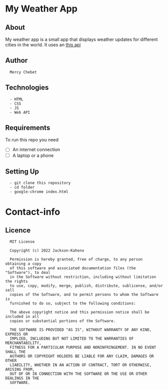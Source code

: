 # My Weather App

## About
My weather app is a small app that displays weather updates for different cities in the world. It uses an [this api]('https://api.openweathermap.org')

## Author
      Mercy Chebet

## Technologies
      - HTML
      - CSS
      - JS
      - Web API
## Requirements
To run this repo you need
- [ ] An internet connection
- [ ] A laptop or a phone

## Setting Up
      - git clone this repository
      - cd folder
      - google-chrome index.html

# Contact-info


## Licence
      MIT License

      Copyright (c) 2022 Jackson-Kahono

      Permission is hereby granted, free of charge, to any person obtaining a copy
      of this software and associated documentation files (the "Software"), to deal
      in the Software without restriction, including without limitation the rights
      to use, copy, modify, merge, publish, distribute, sublicense, and/or sell
      copies of the Software, and to permit persons to whom the Software is
      furnished to do so, subject to the following conditions:

      The above copyright notice and this permission notice shall be included in all
      copies or substantial portions of the Software.

      THE SOFTWARE IS PROVIDED "AS IS", WITHOUT WARRANTY OF ANY KIND, EXPRESS OR
      IMPLIED, INCLUDING BUT NOT LIMITED TO THE WARRANTIES OF MERCHANTABILITY,
      FITNESS FOR A PARTICULAR PURPOSE AND NONINFRINGEMENT. IN NO EVENT SHALL THE
      AUTHORS OR COPYRIGHT HOLDERS BE LIABLE FOR ANY CLAIM, DAMAGES OR OTHER
      LIABILITY, WHETHER IN AN ACTION OF CONTRACT, TORT OR OTHERWISE, ARISING FROM,
      OUT OF OR IN CONNECTION WITH THE SOFTWARE OR THE USE OR OTHER DEALINGS IN THE
      SOFTWARE.

